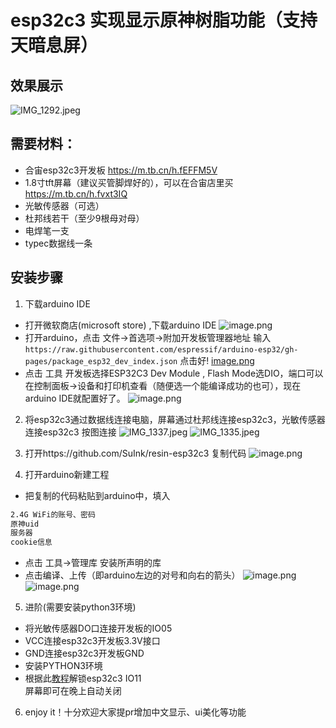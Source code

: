 # esp32c3 实现显示原神树脂功能（支持天暗息屏）
## 效果展示
![IMG_1292.jpeg](https://s2.loli.net/2022/07/01/Do2lySqEmLNHrf1.jpg)
## 需要材料：
* 合宙esp32c3开发板 https://m.tb.cn/h.fEFFM5V
* 1.8寸tft屏幕（建议买管脚焊好的），可以在合宙店里买 https://m.tb.cn/h.fvxt3IQ
* 光敏传感器（可选）
* 杜邦线若干（至少9根母对母）
* 电焊笔一支
* typec数据线一条

## 安装步骤
1. 下载arduino IDE
* 打开微软商店(microsoft store) ,下载arduino IDE
![image.png](https://s2.loli.net/2022/06/30/M9FryCj8WEoSZvH.png)
 *  打开arduino，点击 文件->首选项->附加开发板管理器地址 输入 `https://raw.githubusercontent.com/espressif/arduino-esp32/gh-pages/package_esp32_dev_index.json` 点击好!
  [image.png](https://s2.loli.net/2022/06/30/KvNjeGPFMl1x2fZ.png) 
* 点击 工具 开发板选择ESP32C3 Dev Module , Flash Mode选DIO，端口可以在控制面板->设备和打印机查看（随便选一个能编译成功的也可），现在arduino IDE就配置好了。
![image.png](https://s2.loli.net/2022/07/01/K2h6YsqCQS5UwnJ.png)

2. 将esp32c3通过数据线连接电脑，屏幕通过杜邦线连接esp32c3，光敏传感器连接esp32c3
	按图连接
![IMG_1337.jpeg](https://s2.loli.net/2022/07/01/AXvs9GzB5Rgi37Z.jpg)
![IMG_1335.jpeg](https://s2.loli.net/2022/07/01/arqiT5F2EcJIX1o.jpg)


3. 打开https://github.com/SuInk/resin-esp32c3 复制代码
![image.png](https://s2.loli.net/2022/07/01/AZdBSav31Jtz7WG.png)


4. 打开arduino新建工程

* 把复制的代码粘贴到arduino中，填入

``` bash
2.4G WiFi的账号、密码
原神uid
服务器
cookie信息
```
*  点击 工具->管理库 安装所声明的库
*  点击编译、上传（即arduino左边的对号和向右的箭头）
![image.png](https://s2.loli.net/2022/07/01/96CfwlWKtvqATQB.png)
![image.png](https://s2.loli.net/2022/07/01/1aQnXrZLeKBRzS3.png)
5. 进阶(需要安装python3环境)
* 将光敏传感器DO口连接开发板的IO05  
* VCC连接esp32c3开发板3.3V接口  
* GND连接esp32c3开发板GND  
* 安装PYTHON3环境  
* 根据此[教程](https://b23.tv/sDdGMto)解锁esp32c3 IO11   
屏幕即可在晚上自动关闭  
6. enjoy it！十分欢迎大家提pr增加中文显示、ui美化等功能
